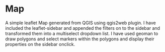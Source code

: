 # Map
A simple leaflet Map generated from QGIS using qgis2web plugin.
I have included the leaflet-sidebar and appended the filters on to the sidebar and transformed them into a multiselect dropdown list.
I have used geoman to draw polygons and select markers within the polygons and display their properties on the sidebar onclick.
